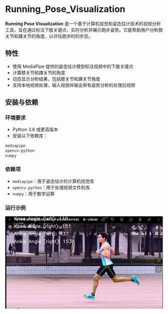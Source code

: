 # Running_Pose_Visualization

**Running Pose Visualization** 是一个基于计算机视觉和姿态估计技术的视频分析工具，旨在通过标注下肢关键点，实时分析并展示跑步姿势。它能帮助用户分析膝关节和踝关节的角度，以评估跑步时的步态。

## 特性

- 使用 MediaPipe 提供的姿态估计模型标注视频中的下肢关键点
- 计算膝关节和踝关节的角度
- 动态显示分析结果，包括膝关节和踝关节角度
- 支持本地视频处理，输入视频并输出带有姿势分析的处理后视频

## 安装与依赖

### 环境要求

- Python 3.6 或更高版本
- 安装以下依赖库：

```
mediapipe
opencv-python
numpy
```

### 依赖项

- `mediapipe`：用于姿态估计的计算机视觉库
- `opencv-python`：用于处理视频文件的库
- `numpy`：用于数学运算

### 运行示例

![output1](.\images\output1.png)

